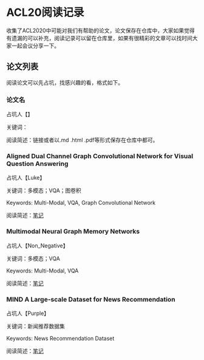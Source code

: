 # ACL20阅读记录

收集了ACL2020中可能对我们有帮助的论文，论文保存在仓库中，大家如果觉得有遗漏的可以补充，阅读记录可以留在仓库里，如果有很精彩的文章可以找时间大家一起会议分享一下。

## 论文列表

阅读论文可以先占坑，找感兴趣的看，格式如下。

### 论文名

占坑人【】

关键词：

阅读简述：链接或者以.md .html .pdf等形式保存在仓库中都可。

### 

### Aligned Dual Channel Graph Convolutional Network for Visual Question Answering

占坑人【Luke】

关键词：多模态；VQA；图卷积

Keywords: Multi-Modal, VQA, Graph Convolutional Network

阅读简述：[笔记](https://github.com/Make-Sense-Research-Asia/ACL20/blob/master/notes/Huang%20%E7%AD%89%E3%80%82%20-%20Aligned%20Dual%20Channel%20Graph%20Convolutional%20Network%20f/%E7%AC%94%E8%AE%B0.md)

### Multimodal Neural Graph Memory Networks

占坑人【Non_Negative】

关键词：多模态；VQA

Keywords: Multi-Modal, VQA

阅读简述：[笔记](https://github.com/Make-Sense-Research-Asia/ACL20/tree/master/notes/Multimodal%20Neural%20Graph%20Memory%20Networks)
### MIND A Large-scale Dataset for News Recommendation

占坑人【Purple】

关键词：新闻推荐数据集

Keywords: News Recommendation Dataset

阅读简述：[笔记](https://github.com/Make-Sense-Research-Asia/ACL20/tree/master/notes/Multimodal%20Neural%20Graph%20Memory%20Networks)
